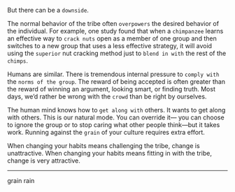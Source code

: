But there can be a `downside`.

The normal behavior of the tribe often `overpowers` the desired
behavior of the individual. For example, one study found that when a
`chimpanzee` learns an effective way to `crack nuts` open as a member of
one group and then switches to a new group that uses a less effective
strategy, it will avoid using the `superior` nut cracking method just to
`blend in with` the rest of the `chimps`.

Humans are similar. There is tremendous internal pressure to
`comply with` the `norms of the group`. The reward of being accepted is
often greater than the reward of winning an argument, looking smart,
or finding truth. Most days, we’d rather be wrong with the `crowd` than
be right by ourselves.

The human mind knows how to `get along with` others. It wants to
get along with others. This is our natural mode. You can override it—
you can choose to ignore the group or to stop caring what other people
think—but it takes work. Running against the `grain` of your culture
requires extra effort.

When changing your habits means challenging the tribe, change is
unattractive. When changing your habits means fitting in with the
tribe, change is very attractive.

---
grain rain